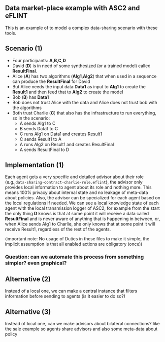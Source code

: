 ## Data market-place example with ASC2 and eFLINT
This is an example of to model a complex data-sharing scenario with these tools.

## Scenario (1)
* Four participants: **A,B,C,D**
* David (**D**) is in need of some synthesized (or a trained model) called **ResultFinal**.
* Alice (**A**) has two algorithms (**Alg1**,**Alg2**) that when used in a sequence can produce the **ResultFinal** for David
* But Alice needs the input data **Data1** as input to **Alg1** to create the **Result1** and then feed that to **Alg2** to create the model
* Bob (**B**) has **Data1**
* Bob does not trust Alice with the data and Alice does not trust bob with the algorithms
* Both trust Charlie (**C**) that also has the infrastructure to run everything, so in the scenario:
  * A sends Alg1 to C
  * B sends Data1 to C
  * C runs Alg1 on Data1 and creates Result1
  * C sends Result1 to A
  * A runs Alg2 on Result1 and creates ResultFinal
  * A sends ResultFinal to D

## Implementation (1)

Each agent gets a very specific and detailed advisor about their role (e.g.,`data-sharing-contract-charlie-role.eflint`), the advisor only provides local information to agent about 
its role and nothing more. This means 100% privacy about internal state and no leakage of meta-data about policies.
Also, the advisor can be specialized for each agent based on the local regulations if needed. We can see a local knowledge 
state of each agent with the local transmission logger of ASC2, for example from the start the 
only thing **D** knows is that at some point it will receive a data called **ResultFinal** and is never aware of anything that is happening in between, or, when Alice sends Alg1 to Charlie, she only knows that at some point it will receive Result1, regardless of the rest of the agents.

(important note: No usage of Duties in these files to make it simple, the implicit assumption is that all enabled actions are obligatory (once))

### Question: can we automate this process from something simpler? even graphical?

## Alternative (2)
Instead of a local one, we can make a central instance that filters information before sending to agents (is it easier to do so?)

## Alternative (3) 
Instead of local one, can we make advisors about bilateral connections? like the sale example so agents share advisors and also some meta-data about policy